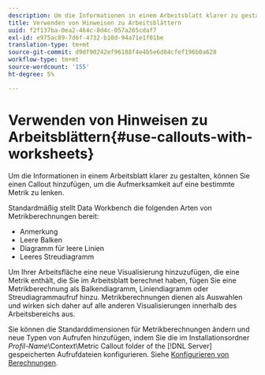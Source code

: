 ```yaml
---
description: Um die Informationen in einem Arbeitsblatt klarer zu gestalten, können Sie einen Callout hinzufügen, um die Aufmerksamkeit auf eine bestimmte Metrik zu lenken.
title: Verwenden von Hinweisen zu Arbeitsblättern
uuid: f2f137ba-0ea2-464c-8d4c-057a265cdaf7
exl-id: e975ac89-7d6f-4732-b10d-94a71e1f01be
translation-type: tm+mt
source-git-commit: d9df90242ef96188f4e4b5e6d04cfef196b0a628
workflow-type: tm+mt
source-wordcount: '155'
ht-degree: 5%

---
```


# Verwenden von Hinweisen zu Arbeitsblättern{#use-callouts-with-worksheets}

Um die Informationen in einem Arbeitsblatt klarer zu gestalten, können Sie einen Callout hinzufügen, um die Aufmerksamkeit auf eine bestimmte Metrik zu lenken.

Standardmäßig stellt Data Workbench die folgenden Arten von Metrikberechnungen bereit:

* Anmerkung
* Leere Balken
* Diagramm für leere Linien
* Leeres Streudiagramm

Um Ihrer Arbeitsfläche eine neue Visualisierung hinzuzufügen, die eine Metrik enthält, die Sie im Arbeitsblatt berechnet haben, fügen Sie eine Metrikberechnung als Balkendiagramm, Liniendiagramm oder Streudiagrammaufruf hinzu. Metrikberechnungen dienen als Auswahlen und wirken sich daher auf alle anderen Visualisierungen innerhalb des Arbeitsbereichs aus.

Sie können die Standarddimensionen für Metrikberechnungen ändern und neue Typen von Aufrufen hinzufügen, indem Sie die im Installationsordner *Profil-Name*\Context\Metric Callout folder of the [!DNL Server] gespeicherten Aufrufdateien konfigurieren. Siehe [Konfigurieren von Berechnungen](../../../../home/c-get-started/c-intf-anlys-ftrs/c-config-callouts.md#concept-f6e91e172f5e4c009245c9c549beb76a).
